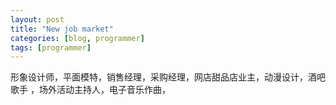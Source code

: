 ```yaml
---
layout: post
title: "New job market"
categories: [blog, programmer]
tags: [programmer]
---
```


形象设计师，平面模特，销售经理，采购经理，网店甜品店业主，动漫设计，酒吧歌手
，场外活动主持人，电子音乐作曲，
